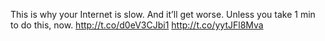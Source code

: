 This is why your Internet is slow. And it’ll get worse. Unless you take 1 min to do this, now. <a href="http://t.co/d0eV3CJbi1">http://t.co/d0eV3CJbi1</a> <a href="http://t.co/yytJFl8Mva">http://t.co/yytJFl8Mva</a>
